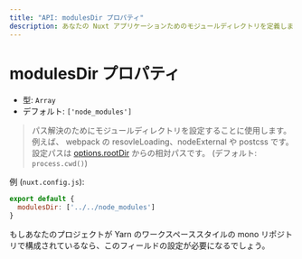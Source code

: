 ```yaml
---
title: "API: modulesDir プロパティ"
description: あなたの Nuxt アプリケーションためのモジュールディレクトリを定義します。
---
```


# modulesDir プロパティ

- 型: `Array`
- デフォルト: `['node_modules']`

> パス解決のためにモジュールディレクトリを設定することに使用します。 例えば、 webpack の resovleLoading、nodeExternal や postcss です。設定パスは [options.rootDir](/api/configuration-rootdir) からの相対パスです。 (デフォルト: `process.cwd()`)

例 (`nuxt.config.js`):

```js
export default {
  modulesDir: ['../../node_modules']
}
```

もしあなたのプロジェクトが Yarn のワークスペーススタイルの mono リポジトリで構成されているなら、このフィールドの設定が必要になるでしょう。
